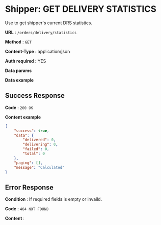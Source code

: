 # Shipper: GET DELIVERY STATISTICS

Use to get shipper's current DRS statistics.

**URL** : `/orders/delivery/statistics`

**Method** : `GET`

**Content-Type** : application/json

**Auth required** : YES

**Data params**

**Data example**

## Success Response

**Code** : `200 OK`

**Content example**

```json
{
    "success": true,
    "data": {
        "delivered": 0,
        "delivering": 0,
        "failed": 0,
        "total": 0
    },
    "paging": [],
    "message": "Calculated"
}
```

## Error Response

**Condition** : If required fields is empty or invaild.

**Code** : `404 NOT FOUND`

**Content** :

```json

```